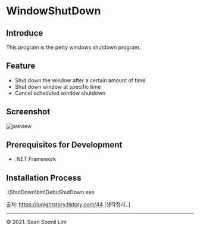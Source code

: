 # WindowShutDown

## Introduce
This program is the petty windows shutdown program.

## Feature
- Shut down the window after a certain amount of time
- Shut down window at specific time
- Cancel scheduled window shutdown

## Screenshot
![preview](https://user-images.githubusercontent.com/27844745/114920668-a2317300-9e64-11eb-9aca-4e07eea674f5.png)

## Prerequisites for Development
- .NET Framework

## Installation Process
.\ShutDown\bin\DebuShutDown.exe


출처: https://lunightstory.tistory.com/44 [생각정리..]

<hr>
© 2021. Sean Soonil Lim <sunding.lim@gmail.com>
